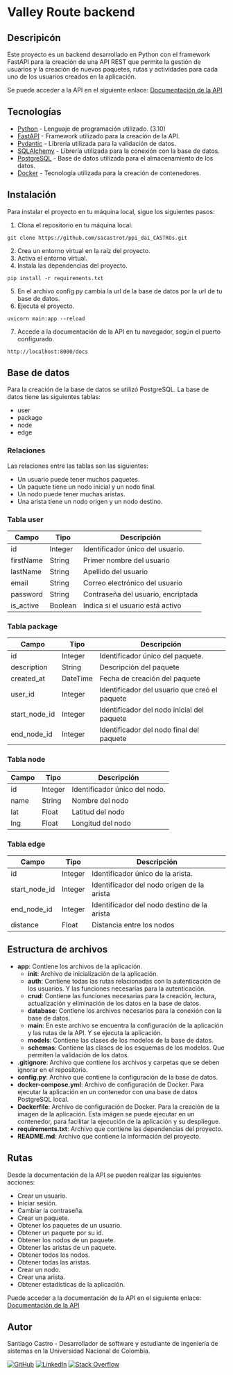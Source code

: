 # Valley Route backend

## Descripicón

Este proyecto es un backend desarrollado en Python con el framework FastAPI para la creación
de una API REST que permite la gestión de usuarios y la creación de nuevos paquetes, 
rutas y actividades para cada uno de los usuarios creados en la aplicación.

Se puede acceder a la API en el siguiente
enlace: [Documentación de la API](https://ppi-dai-castros.onrender.com)

## Tecnologías

- [Python](https://www.python.org/) - Lenguaje de programación utilizado. (3.10)
- [FastAPI](https://fastapi.tiangolo.com/) - Framework utilizado para la creación de la API.
- [Pydantic](https://pydantic-docs.helpmanual.io/) - Librería utilizada para la validación de datos.
- [SQLAlchemy](https://www.sqlalchemy.org/) - Librería utilizada para la conexión con la base de datos.
- [PostgreSQL](https://www.postgresql.org/) - Base de datos utilizada para el almacenamiento de los datos.
- [Docker](https://www.docker.com/) - Tecnología utilizada para la creación de contenedores. 

## Instalación

Para instalar el proyecto en tu máquina local, sigue los siguientes pasos:

1. Clona el repositorio en tu máquina local.  
```
git clone https://github.com/sacastrot/ppi_dai_CASTROs.git
```
2. Crea un entorno virtual en la raíz del proyecto.
3. Activa el entorno virtual.
4. Instala las dependencias del proyecto.
```
pip install -r requirements.txt
```
5. En el archivo config.py cambia la url de la base de datos por la url de tu base de datos.
6. Ejecuta el proyecto.
```
uvicorn main:app --reload
```
7. Accede a la documentación de la API en tu navegador, según el puerto configurado.  
```
http://localhost:8000/docs
```

## Base de datos

Para la creación de la base de datos se utilizó PostgreSQL. La base de datos tiene
las siguientes tablas:

- user
- package
- node
- edge

### Relaciones

Las relaciones entre las tablas son las siguientes:

- Un usuario puede tener muchos paquetes.
- Un paquete tiene un nodo inicial y un nodo final.
- Un nodo puede tener muchas aristas.
- Una arista tiene un nodo origen y un nodo destino.

### Tabla user

| Campo | Tipo | Descripción                        |
| --- | --- |------------------------------------|
| id | Integer | Identificador único del usuario.   |
| firstName | String | Primer nombre del usuario          |
| lastName | String | Apellido del usuario               |
| email | String | Correo electrónico del usuario     |
| password | String | Contraseña del usuario, encriptada |
| is_active | Boolean | Indica si el usuario está activo  |

### Tabla package
| Campo | Tipo | Descripción                        |
| --- | --- |------------------------------------|
| id | Integer | Identificador único del paquete.   |
| description | String | Descripción del paquete          |
| created_at | DateTime | Fecha de creación del paquete    |
| user_id | Integer | Identificador del usuario que creó el paquete |
| start_node_id | Integer | Identificador del nodo inicial del paquete |
| end_node_id | Integer | Identificador del nodo final del paquete |

### Tabla node
| Campo | Tipo | Descripción                        |
|-------| --- |------------------------------------|
| id    | Integer | Identificador único del nodo.      |
| name  | String | Nombre del nodo                    |
| lat   | Float | Latitud del nodo                  |
| lng   | Float | Longitud del nodo                  |

### Tabla edge
| Campo | Tipo | Descripción                        |
|-------| --- |------------------------------------|
| id    | Integer | Identificador único de la arista.  |
| start_node_id | Integer | Identificador del nodo origen de la arista |
| end_node_id | Integer | Identificador del nodo destino de la arista |
| distance | Float | Distancia entre los nodos         |

## Estructura de archivos

- **app**: Contiene los archivos de la aplicación.
  - **__init__**: Archivo de inicialización de la aplicación.
  - **auth**: Contiene todas las rutas relacionadas con la autenticación de 
  los usuarios. Y las funciones necesarias para la autenticación.
  - **crud**: Contiene las funciones necesarias para la creación, lectura,
    actualización y eliminación de los datos en la base de datos.
  - **database**: Contiene los archivos necesarios para la conexión con la base de datos.
  - **main**: En este archivo se encuentra la configuración de la aplicación y las rutas de la API. Y se ejecuta la aplicación.
  - **models**: Contiene las clases de los modelos de la base de datos.
  - **schemas**: Contiene las clases de los esquemas de los modelos. Que permiten la validación de los datos.
- **.gitignore**: Archivo que contiene los archivos y carpetas que se deben ignorar en el repositorio.
- **config.py**: Archivo que contiene la configuración de la base de datos.
- **docker-compose.yml**: Archivo de configuración de Docker. Para ejecutar la aplicación en un contenedor con una base de datos PostgreSQL local.
- **Dockerfile**: Archivo de configuración de Docker. Para la creación de la imagen de la aplicación. Esta imágen se puede ejecutar en un contenedor, para facilitar la ejecución de la aplicación y su despliegue.
- **requirements.txt**: Archivo que contiene las dependencias del proyecto.
- **README.md**: Archivo que contiene la información del proyecto.

## Rutas
Desde la documentación de la API se pueden realizar las siguientes acciones:
- Crear un usuario.
- Iniciar sesión.
- Cambiar la contraseña.
- Crear un paquete.
- Obtener los paquetes de un usuario.
- Obtener un paquete por su id.
- Obtener los nodos de un paquete.
- Obtener las aristas de un paquete.
- Obtener todos los nodos.
- Obtener todas las aristas.
- Crear un nodo.
- Crear una arista.
- Obtener estadísticas de la aplicación.

Puede acceder a la documentación de la API en el siguiente enlace: [Documentación de la API](https://ppi-dai-castros.onrender.com/docs)

## Autor

Santiago Castro - Desarrollador de software y estudiante de ingeniería de sistemas en la Universidad Nacional de Colombia.


[![GitHub](https://img.shields.io/badge/GitHub-Profile-blue?style=flat-square&logo=github)](https://github.com/sacastrot)
[![LinkedIn](https://img.shields.io/badge/LinkedIn-Profile-blue?style=flat-square&logo=linkedin)](https://www.linkedin.com/in/santiago-castro-tabares/)
[![Stack Overflow](https://img.shields.io/badge/Stack%20Overflow-Profile-blue?style=flat-square&logo=stackoverflow)](https://stackoverflow.com/users/19891867/santiago)

